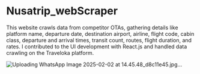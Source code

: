 # Nusatrip_webScraper
This website crawls data from competitor OTAs, gathering details like platform name, departure date, destination airport, airline, flight code, cabin class, departure and arrival times, transit count, routes, flight duration, and rates. I contributed to the UI development with React.js and handled data crawling on the Traveloka platform.

![Uploading WhatsApp Image 2025-02-02 at 14.45.48_d8c11e45.jpg…]()
